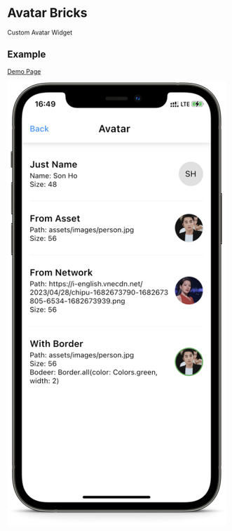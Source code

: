 # Avatar Bricks

Custom Avatar Widget

## Example

[Demo Page](../../lib/bricks/avatar/demo_page.dart)

[<img src="https://github.com/congson99/bricks/blob/master/bricks/_avatar/assets/avatar_screenshot.PNG?raw=true" alt="screenshot" width="500" />](../../lib/bricks/avatar/demo_page.dart)
